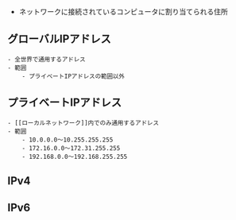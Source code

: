 - ネットワークに接続されているコンピュータに割り当てられる住所
## グローバルIPアドレス
	- 全世界で通用するアドレス
	- 範囲
		- プライベートIPアドレスの範囲以外
## プライベートIPアドレス
	- [[ローカルネットワーク]]内でのみ通用するアドレス
	- 範囲
		- 10.0.0.0～10.255.255.255  
		- 172.16.0.0～172.31.255.255  
		- 192.168.0.0～192.168.255.255
## IPv4
## IPv6